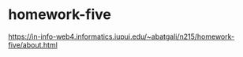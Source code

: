 # homework-five

https://in-info-web4.informatics.iupui.edu/~abatgali/n215/homework-five/about.html
 
